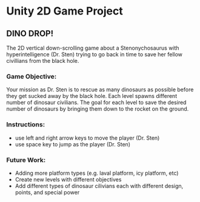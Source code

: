 # Unity 2D Game Project 
## DINO DROP! 

The 2D vertical down-scrolling game about a Stenonychosaurus with hyperintelligence (Dr. Sten) trying to go back in time to save her fellow civillians from the black hole. 

### Game Objective: 
Your mission as Dr. Sten is to rescue as many dinosaurs as possible before they get sucked away by the black hole. Each level spawns different number of dinosaur civilians. 
The goal for each level to save the desired number of dinosaurs by bringing them down to the rocket on the ground. 

### Instructions:
- use left and right arrow keys to move the player (Dr. Sten)
- use space key to jump as the player (Dr. Sten)

### Future Work: 
- Adding more platform types (e.g. laval platform, icy platform, etc)
- Create new levels with different objectives
- Add different types of dinosaur cilivians each with different design, points, and special power

